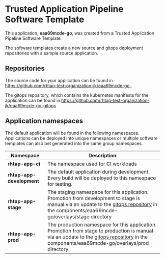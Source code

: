 # Trusted Application Pipeline Software Template

This application, **eaa69mcde-go**, was created from a Trusted Application Pipeline Software Template.

The software templates create a new source and gitops deployment repositories with a sample source application. 

## Repositories

The source code for your application can be found in [https://github.com/rhtap-test-organization-jk/eaa69mcde-go ](https://github.com/rhtap-test-organization-jk/eaa69mcde-go ).
 
The gitops repository, which contains the kubernetes manifests for the application can be found in 
[https://github.com/rhtap-test-organization-jk/eaa69mcde-go-gitops ](https://github.com/rhtap-test-organization-jk/eaa69mcde-go-gitops ) 

## Application namespaces 

The default application will be found in the following namespaces. Applications can be deployed into unique namespaces or multiple software templates can also bet generated into the same group namespaces.  

|  Namespace   |  Description   |  
| -------- | -------- |
| **rhtap-app-ci** | The namespace used for CI workloads |
| **rhtap-app-development** | The default application during development. Every build will be deployed to this namespace for testing. |
| **rhtap-app-stage** | The staging namespace for this application. Promotion from development to stage is manual via an update to the [gitops repository](https://github.com/rhtap-test-organization-jk/eaa69mcde-go-gitops ) in the components/eaa69mcde-go/overlays/stage directory |
| **rhtap-app-prod** | The production namespace for this application. Promotion from stage to production is manual via an update to the [gitops repository](https://github.com/rhtap-test-organization-jk/eaa69mcde-go-gitops ) in the components/eaa69mcde-go/overlays/prod directory |